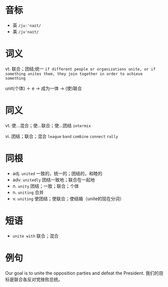# 音标

- 英 `/juː'naɪt/`
- 美 `/ju'naɪt/`

# 词义

vt. 联合；团结;统一
`if different people or organizations unite, or if something unites them, they join together in order to achieve something`



unit(个体) ＋ e → 成为一体 → (使)联合

# 同义

vt. 使…混合；使…联合；使…团结
`intermix`

vi. 团结；联合；混合
`league` `band` `combine` `connect` `rally`

# 同根

- adj. `united` 一致的，统一的；团结的，和睦的
- adv. `unitedly` 团结一致地；联合在一起地
- n. `unity` 团结；一致；联合；个体
- n. `uniting` 合并
- v. `uniting` 使团结；使联合；使结婚（unite的现在分词）

# 短语

- `unite with` 联合；混合

# 例句

Our goal is to unite the opposition parties and defeat the President.
我们的目标是联合各反对党挫败总统。


